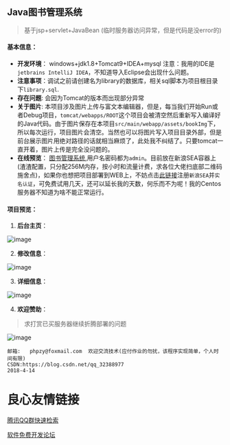 ##                                 Java图书管理系统

> 基于jsp+servlet+JavaBean  (临时服务器访问异常，但是代码是没error的)
#### 基本信息：

- **开发环境**： windows+jdk1.8+Tomcat9+IDEA+mysql
注意：我用的IDE是`jetbrains IntelliJ IDEA`，不知道导入Eclipse会出现什么问题。
- **注意事项**：调试之前请创建名为library的数据库，相关sql脚本为项目根目录下`library.sql`.
- **存在问题**: 会因为Tomcat的版本而出现部分异常
- **关于图片**: 本项目涉及图片上传与富文本编辑器，但是，每当我们开始Run或者Debug项目，`tomcat/webapps/ROOT`这个项目会被清空然后重新写入编译好的Java代码。由于图片保存在本项目`src/main/webapp/assets/bookImg`下，所以每次运行，项目图片会清空。当然也可以将图片写入项目目录外部，但是前台展示图片用绝对路径的话就相当麻烦了，此处我不纠结了。只要tomcat一直开着，图片上传是完全没问题的。
- **在线预览**： [图书管理系统](http://zyang.top:8080/LibrarySystem),用户名密码都为`admin`。目前放在新浪SEA容器上(渣渣配置，只分配256M内存，按小时和流量计费，求各位大佬扫底部二维码施舍点)，如果你也想把项目部署到WEB上，不妨点击[此链接](https://www.sinacloud.com/public/login/inviter/gaimrn-mddmzeKWrhKW3aIF4jWh9eJtrfnymdg.html)注册`新浪SEA`并`实名认证`，可免费试用几天，还可以延长我的天数，何乐而不为呢！我的Centos服务器不知道为啥不能正常运行。
#### 项目预览：


1. **后台主页**：


![image](https://github.com/Mrzyang/LibrarySystem/blob/master/src/main/webapp/assets/images/github/home.png)

2. **修改信息**：


![image](https://github.com/Mrzyang/LibrarySystem/blob/master/src/main/webapp/assets/images/github/update.png)

3. **详细信息**：


![image](https://github.com/Mrzyang/LibrarySystem/blob/master/src/main/webapp/assets/images/github/detail.png)


4. **欢迎赞助**：
> 求打赏已买服务器继续折腾部署的问题


![image](https://github.com/Mrzyang/LibrarySystem/blob/master/src/main/webapp/assets/images/github/alipay.png)

    邮箱:   phpzy@foxmail.com  欢迎交流技术(应付作业的勿扰，该程序实现简单，个人时间有限)
    CSDN:https://blog.csdn.net/qq_32388977
    2018-4-14



 # 良心友情链接

[腾讯QQ群快速检索](http://u.720life.cn/s/8cf73f7c)

[软件免费开发论坛](http://u.720life.cn/s/bbb01dc0)